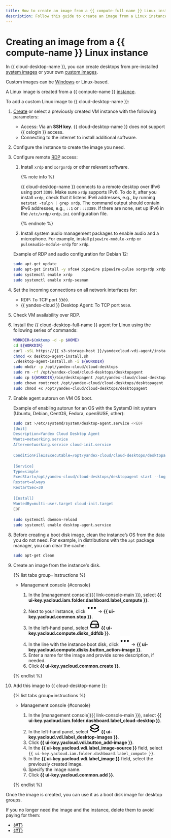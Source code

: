 ```yaml
---
title: How to create an image from a {{ compute-full-name }} Linux instance in {{ cloud-desktop-full-name }}
description: Follow this guide to create an image from a Linux instance.
---
```


# Creating an image from a {{ compute-name }} Linux instance

In {{ cloud-desktop-name }}, you can create desktops from pre-installed [system images](../../concepts/images.md) or your own [custom images](../../concepts/images.md#custom-images).

Custom images can be [Windows](create-from-windows.md) or Linux-based.

A Linux image is created from a {{ compute-name }} [instance](../../../compute/concepts/vm.md).

To add a custom Linux image to {{ cloud-desktop-name }}:

1. [Create](../../../compute/operations/vm-create/create-linux-vm.md) or select a previously created VM instance with the following parameters:
   * Access: Via an **SSH key**. {{ cloud-desktop-name }} does not support {{ oslogin }} access.
   * Connecting to the internet to install additional software.

1. Configure the instance to create the image you need.
1. Configure remote [RDP](https://ru.wikipedia.org/wiki/Remote_Desktop_Protocol) access:
   1. Install `xrdp` and `xorgxrdp` or other relevant software.
   
        {% note info %}
        
        {{ cloud-desktop-name }} connects to a remote desktop over IPv6 using port `3389`. Make sure `xrdp` supports IPv6. To do it, after you install `xrdp`, check that it listens IPv6 addresses, e.g., by running `netstat -tulpn | grep xrdp`. The command output should contain IPv6 addresses, e.g., `::1` or `:::3389`. If there are none, set up IPv6 in the `/etc/xrdp/xrdp.ini` configuration file.

        {% endnote %}

   1. Install system audio management packages to enable audio and a microphone. For example, install `pipewire-module-xrdp` or `pulseaudio-module-xrdp` for `xrdp`.
   
    Example of RDP and audio configuration for Debian 12:

    ```bash
    sudo apt-get update
    sudo apt-get install -y xfce4 pipewire pipewire-pulse xorgxrdp xrdp pipewire-module-xrdp
    sudo systemctl enable xrdp
    sudo systemctl enable xrdp-sesman
    ```

1. Set the incoming connections on all network interfaces for:
   * RDP: To TCP port `3389`.
   * {{ yandex-cloud }} Desktop Agent: To TCP port `5050`.

1. Check VM availability over RDP.

1. Install the {{ cloud-desktop-full-name }} agent for Linux using the following series of commands:
  
    ```bash
    WORKDIR=$(mktemp -d -p $HOME)
    cd ${WORKDIR}
    curl -sSL https://{{ s3-storage-host }}/yandexcloud-vdi-agent/install.sh > desktop-agent-install.sh
    chmod +x desktop-agent-install.sh
    ./desktop-agent-install.sh -i ${WORKDIR}
    sudo mkdir -p /opt/yandex-cloud/cloud-desktops
    sudo rm -rf /opt/yandex-cloud/cloud-desktops/desktopagent
    sudo cp ${WORKDIR}/bin/desktopagent /opt/yandex-cloud/cloud-desktops/
    sudo chown root:root /opt/yandex-cloud/cloud-desktops/desktopagent
    sudo chmod +x /opt/yandex-cloud/cloud-desktops/desktopagent
    ```

1. Enable agent autorun on VM OS boot.

    Example of enabling autorun for an OS with the SystemD init system (Ubuntu, Debian, CentOS, Fedora, openSUSE, other):

    ```bash
    sudo cat >/etc/systemd/system/desktop-agent.service <<EOF
    [Unit]
    Description=Yandex Cloud Desktop Agent
    Wants=networking.service
    After=networking.service cloud-init.service

    ConditionFileIsExecutable=/opt/yandex-cloud/cloud-desktops/desktopagent

    [Service]
    Type=simple
    ExecStart=/opt/yandex-cloud/cloud-desktops/desktopagent start --log-level debug
    Restart=always
    RestartSec=30

    [Install]
    WantedBy=multi-user.target cloud-init.target
    EOF

    sudo systemctl daemon-reload
    sudo systemctl enable desktop-agent.service
    ```


1. Before creating a boot disk image, clean the instance’s OS from the data you do not need. For example, in distributions with the `apt` package manager, you can clear the cache:

    ```bash
    sudo apt-get clean
    ```

1. Create an image from the instance's disk.

    {% list tabs group=instructions %}

    - Management console {#console}

      1. In the [management console]({{ link-console-main }}), select **{{ ui-key.yacloud.iam.folder.dashboard.label_compute }}**.
      1. Next to your instance, click ![image](../../../_assets/console-icons/ellipsis.svg) → **{{ ui-key.yacloud.common.stop }}**.
      1. In the left-hand panel, select ![image](../../../_assets/console-icons/hard-drive.svg) **{{ ui-key.yacloud.compute.disks_ddfdb }}**.
      1. In the line with the instance boot disk, click ![image](../../../_assets/console-icons/ellipsis.svg) → **{{ ui-key.yacloud.compute.disks.button_action-image }}**.
      1. Enter a name for the image and provide some description, if needed.
      1. Click **{{ ui-key.yacloud.common.create }}**.

    {% endlist %}

1. Add this image to {{ cloud-desktop-name }}:

    {% list tabs group=instructions %}

    - Management console {#console}

      1. In the [management console]({{ link-console-main }}), select **{{ ui-key.yacloud.iam.folder.dashboard.label_cloud-desktop }}**.
      1. In the left-hand panel, select ![image](../../../_assets/console-icons/layers.svg) **{{ ui-key.yacloud.vdi.label_desktop-images }}**.
      1. Click **{{ ui-key.yacloud.vdi.button_add-image }}**.
      1. In the **{{ ui-key.yacloud.vdi.label_image-source }}** field, select `{{ ui-key.yacloud.iam.folder.dashboard.label_compute }}`.
      1. In the **{{ ui-key.yacloud.vdi.label_image }}** field, select the previously created image.
      1. Specify the image name.
      1. Click **{{ ui-key.yacloud.common.add }}**.

    {% endlist %}

Once the image is created, you can use it as a boot disk image for desktop groups.

If you no longer need the image and the instance, delete them to avoid paying for them:

* [{#T}](../../../compute/operations/vm-control/vm-delete.md)
* [{#T}](../../../compute/operations/image-control/delete.md)
